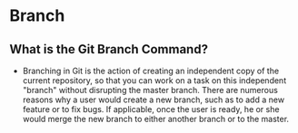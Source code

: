 # Branch
## What is the Git Branch Command?

- Branching in Git is the action of creating an independent copy of the current repository, so that you can work on a task on this independent "branch" without disrupting the master branch. There are numerous reasons why a user would create a new branch, such as to add a new feature or  to fix bugs. If applicable, once the user is ready, he or she would merge the new branch to either another branch or to the master.
